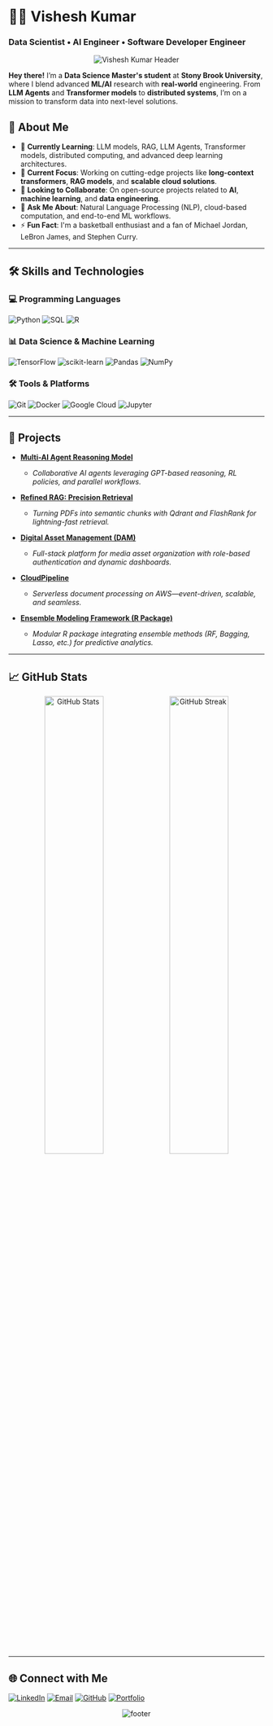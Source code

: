 # 👨‍💻 Vishesh Kumar  
### Data Scientist • AI Engineer • Software Developer Engineer 

<div align="center">
  <!-- Customize the color gradient, height, and text to your liking -->
  <img src="https://capsule-render.vercel.app/api?type=waving&color=0:EEFF00,100:a82da8&height=180&section=header&text=Hello%20World!&fontSize=40&fontAlignY=35&desc=I%20am%20Vishesh%20Kumar&descAlignY=60" alt="Vishesh Kumar Header" />
</div>

**Hey there!** I’m a **Data Science Master's student** at **Stony Brook University**, where I blend advanced **ML/AI** research with **real-world** engineering. From **LLM Agents** and **Transformer models** to **distributed systems**, I’m on a mission to transform data into next-level solutions.


## 🚀 About Me

- 🌱 **Currently Learning**: LLM models, RAG, LLM Agents, Transformer models, distributed computing, and advanced deep learning architectures.
- 🔭 **Current Focus**: Working on cutting-edge projects like **long-context transformers**, **RAG models**, and **scalable cloud solutions**.
- 👯 **Looking to Collaborate**: On open-source projects related to **AI**, **machine learning**, and **data engineering**.
- 💬 **Ask Me About**: Natural Language Processing (NLP), cloud-based computation, and end-to-end ML workflows.
- ⚡ **Fun Fact**: I'm a basketball enthusiast and a fan of Michael Jordan, LeBron James, and Stephen Curry.

---

## 🛠️ Skills and Technologies

### 💻 Programming Languages
![Python](https://img.shields.io/badge/Python-3776AB?style=for-the-badge&logo=python&logoColor=white)
![SQL](https://img.shields.io/badge/SQL-005C84?style=for-the-badge&logo=postgresql&logoColor=white)
![R](https://img.shields.io/badge/R-276DC3?style=for-the-badge&logo=r&logoColor=white)

### 📊 Data Science & Machine Learning
![TensorFlow](https://img.shields.io/badge/TensorFlow-FF6F00?style=for-the-badge&logo=tensorflow&logoColor=white)
![scikit-learn](https://img.shields.io/badge/scikit--learn-F7931E?style=for-the-badge&logo=scikit-learn&logoColor=white)
![Pandas](https://img.shields.io/badge/Pandas-150458?style=for-the-badge&logo=pandas&logoColor=white)
![NumPy](https://img.shields.io/badge/NumPy-013243?style=for-the-badge&logo=numpy&logoColor=white)

### 🛠️ Tools & Platforms
![Git](https://img.shields.io/badge/Git-F05032?style=for-the-badge&logo=git&logoColor=white)
![Docker](https://img.shields.io/badge/Docker-2496ED?style=for-the-badge&logo=docker&logoColor=white)
![Google Cloud](https://img.shields.io/badge/Google%20Cloud-4285F4?style=for-the-badge&logo=google-cloud&logoColor=white)
![Jupyter](https://img.shields.io/badge/Jupyter-F37626?style=for-the-badge&logo=jupyter&logoColor=white)

---

## 🚀 Projects

- **[Multi-AI Agent Reasoning Model](https://github.com/vishesh711/Multi-Agent-Reasoning-Model)**
  - *Collaborative AI agents leveraging GPT-based reasoning, RL policies, and parallel workflows.*

- **[Refined RAG: Precision Retrieval](https://github.com/vishesh711/RefinedRAG_BDS)**
  - *Turning PDFs into semantic chunks with Qdrant and FlashRank for lightning-fast retrieval.*

- **[Digital Asset Management (DAM)](https://github.com/vishesh711/Digital-Asset-Management-DAM-for-Media-Companies)**
  - *Full-stack platform for media asset organization with role-based authentication and dynamic dashboards.*

- **[CloudPipeline](https://github.com/vishesh711/Cloud-Pipeline)**
  - *Serverless document processing on AWS—event-driven, scalable, and seamless.*

- **[Ensemble Modeling Framework (R Package)](https://github.com/vishesh711/Ensemble-Modeling-Framework-R-Package-for-Predictive-Analytics-)**
  - *Modular R package integrating ensemble methods (RF, Bagging, Lasso, etc.) for predictive analytics.*

---

## 📈 GitHub Stats
<p align="center">
  <img src="https://github-readme-stats.vercel.app/api?username=vishesh711&show_icons=true&theme=tokyonight&count_private=true&hide_border=true" width="48%" alt="GitHub Stats">
  <img src="https://github-readme-streak-stats.herokuapp.com?user=vishesh711&theme=tokyonight&hide_border=true" width="48%" alt="GitHub Streak">
</p>

---

## 🌐 Connect with Me

[![LinkedIn](https://img.shields.io/badge/LinkedIn-0A66C2?style=for-the-badge&logo=linkedin&logoColor=white)](https://www.linkedin.com/in/vishesh-kumar-9309331a9/)
[![Email](https://img.shields.io/badge/Email-D14836?style=for-the-badge&logo=gmail&logoColor=white)](mailto:vishesh.kumar.1@stonybrook.edu)
[![GitHub](https://img.shields.io/badge/GitHub-181717?style=for-the-badge&logo=github&logoColor=white)](https://github.com/vishesh711)
[![Portfolio](https://img.shields.io/badge/Portfolio-181717?style=for-the-badge&logo=github&logoColor=white)](https://vishesh711.github.io)
<div align="center">
  <img src="https://capsule-render.vercel.app/api?type=waving&color=0:a82da8,100:EEFF00&height=120&section=footer" alt="footer" />
</div>

